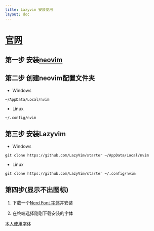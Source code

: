 ```yaml
---
title: Lazyvim 安装使用
layout: doc
---
```


# [官网](https://lazyvim-github-io.vercel.app/)

## 第一步 安装[neovim](https://github.com/neovim/neovim/blob/master/INSTALL.md)

## 第二步 创建neovim配置文件夹

* Windows

`~/AppData/Local/nvim`

* Linux

`~/.config/nvim`

## 第三步 安装Lazyvim

* Windows

`git clone https://github.com/LazyVim/starter ~/AppData/Local/nvim`

* Linux

`git clone https://github.com/LazyVim/starter ~/.config/nvim`

## 第四步(显示不出图标)

1. 下载一个[Nerd Font 字体](https://www.nerdfonts.com/font-downloads)并安装

2. 在终端选择刚刚下载安装的字体

[本人使用字体](https://github.com/ryanoasis/nerd-fonts/releases/download/v3.3.0/ComicShannsMono.zip)



